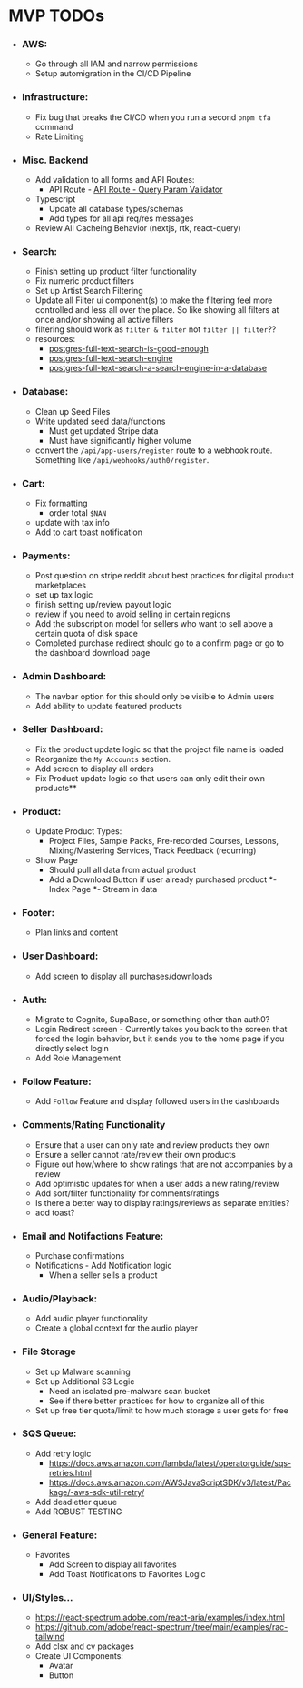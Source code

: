 <!-- TODOs/mvp-todos.md -->

# MVP TODOs
  - ### AWS:
    - Go through all IAM and narrow permissions
    - Setup automigration in the CI/CD Pipeline


  - ### Infrastructure:
    - Fix bug that breaks the CI/CD when you run a second `pnpm tfa` command
    - Rate Limiting


  - ### Misc. Backend
    - Add validation to all forms and API Routes:
      - API Route - [API Route - Query Param Validator](https://github.com/claclacla/Building-a-Node-Express.js-Rest-API-server-using-a-repository-pattern/blob/master/routes/validators/QueryParamsValidator.js)
    - Typescript
      - Update all database types/schemas
      - Add types for all api req/res messages
    - Review All Cacheing Behavior (nextjs, rtk, react-query)


  - ### Search:
    - Finish setting up product filter functionality
    - Fix numeric product filters
    - Set up Artist Search Filtering
    - Update all Filter ui component(s) to make the filtering feel more controlled and less all over the place. So like showing all filters at once and/or showing all active filters
    - filtering should work as `filter & filter` not `filter || filter`??
    - resources:
      - [postgres-full-text-search-is-good-enough](https://rachbelaid.com/postgres-full-text-search-is-good-enough/)
      - [postgres-full-text-search-engine](https://xata.io/blog/postgres-full-text-search-engine)
      - [postgres-full-text-search-a-search-engine-in-a-database](https://www.crunchydata.com/blog/postgres-full-text-search-a-search-engine-in-a-database)

 - ### Database:
    <!-- //- Add Genres to Product Seeds -->
    - Clean up Seed Files
    - Write updated seed data/functions
      - Must get updated Stripe data
      - Must have significantly higher volume
    - convert the `/api/app-users/register` route to a webhook route. Something like `/api/webhooks/auth0/register`.
    <!-- //- Add Social Links to appUser table -->


 - ### Cart:
    - Fix formatting
        - order total `$NAN`
    - update with tax info
    - Add to cart toast notification


 - ### Payments:
    - Post question on stripe reddit about best practices for digital product marketplaces
    - set up tax logic
    - finish setting up/review payout logic
    - review if you need to avoid selling in certain regions
    - Add the subscription model for sellers who want to sell above a certain quota of disk space
    - Completed purchase redirect should go to a confirm page or go to the dashboard download page


 - ### Admin Dashboard:
    - The navbar option for this should only be visible to Admin users
    - Add ability to update featured products


 - ### Seller Dashboard:
    - Fix the product update logic so that the project file name is loaded
    - Reorganize the `My Accounts` section.
    - Add screen to display all orders
    - Fix Product update logic so that users can only edit their own products**


 - ### Product:
    - Update Product Types:
      - Project Files, Sample Packs, Pre-recorded Courses, Lessons, Mixing/Mastering Services, Track Feedback (recurring)
    - Show Page
        - Should pull all data from actual product
        - Add a Download Button if user already purchased product
    *- Index Page
        *- Stream in data
    <!-- //- Add Featured Products component -->


 - ### Footer:
    <!-- //- Add Component -->
    - Plan links and content


 - ### User Dashboard:
    - Add screen to display all purchases/downloads


 - ### Auth:
    - Migrate to Cognito, SupaBase, or something other than auth0?
    - Login Redirect screen - Currently takes you back to the screen that forced the login behavior, but it sends you to the home page if you directly select login
    - Add Role Management


 - ### Follow Feature:
    - Add `Follow` Feature and display followed users in the dashboards


 - ### Comments/Rating Functionality
    - Ensure that a user can only rate and review products they own
    - Ensure a seller cannot rate/review their own products
    - Figure out how/where to show ratings that are not accompanies by a review
    - Add optimistic updates for when a user adds a new rating/review
    - Add sort/filter functionality for comments/ratings
    - Is there a better way to display ratings/reviews as separate entities?
    - add toast?


  - ### Email and Notifactions Feature:
    - Purchase confirmations
    - Notifications - Add Notification logic
      - When a seller sells a product


  - ### Audio/Playback:
    - Add audio player functionality
    - Create a global context for the audio player


  - ### File Storage
    - Set up Malware scanning
    - Set up Additional S3 Logic
      - Need an isolated pre-malware scan bucket
      - See if there better practices for how to organize all of this
    - Set up free tier quota/limit to how much storage a user gets for free


  - ### SQS Queue:
    - Add retry logic
        - https://docs.aws.amazon.com/lambda/latest/operatorguide/sqs-retries.html
        - https://docs.aws.amazon.com/AWSJavaScriptSDK/v3/latest/Package/-aws-sdk-util-retry/
    - Add deadletter queue
    - Add ROBUST TESTING


 - ### General Feature:
    - Favorites
      - Add Screen to display all favorites
      - Add Toast Notifications to Favorites Logic


  - ### UI/Styles...
    - https://react-spectrum.adobe.com/react-aria/examples/index.html
    - https://github.com/adobe/react-spectrum/tree/main/examples/rac-tailwind
    - Add clsx and cv packages
    - Create UI Components:
      - Avatar
      - Button
